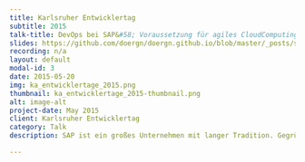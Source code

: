 ```yaml
---
title: Karlsruher Entwicklertag
subtitle: 2015
talk-title: DevOps bei SAP&#58; Voraussetzung für agiles CloudComputing
slides: https://github.com/doergn/doergn.github.io/blob/master/_posts/slides/DevOpsbeiSAP_ETKA2015.pdf
recording: n/a
layout: default
modal-id: 3
date: 2015-05-20
img: ka_entwicklertage_2015.png
thumbnail: ka_entwicklertage_2015-thumbnail.png
alt: image-alt
project-date: May 2015
client: Karlsruher Entwicklertag
category: Talk
description: SAP ist ein großes Unternehmen mit langer Tradition. Gegründet 1972 arbeiten heute über 74000 Mitarbeiter an unternehmenskritschen Anwendungen für fast alle Industrien dieser Welt. Seit Jahrzehnten ist die SAP im on-premise Bereich so bei Kunden erfolgreich. Seit ein paar Jahren befindet sich die SAP jedoch im Wandel. Mit einer klaren Ausrichtung auf Cloud Angebote müssen bei SAP auch viele Arbeitsprozesse und Denkweisen neu erlernt und definieren werden. Durch die erfolgreiche Anwendung von DevOps und Continuous Delivery Prinzipien konnte die SAP bereits zeigen, dass tägliche Software Lieferungen auch in traditionsreichen IT-Großunternehmen umsetzbar sind. Der Vortrag zeigt auf, wie Projekte bei SAP DevOps und Continuous Delivery umsetzen, welche Schwierigkeiten damit verbunden sind und wie traditionsreiche IT-Großunternehmen den Wandel zum Cloud Geschäft meistern können.

---
```

